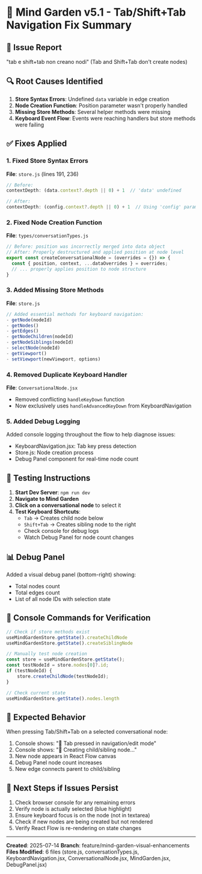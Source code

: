 # 🌱 Mind Garden v5.1 - Tab/Shift+Tab Navigation Fix Summary

## 🐛 Issue Report
"tab e shift+tab non creano nodi" (Tab and Shift+Tab don't create nodes)

## 🔍 Root Causes Identified

1. **Store Syntax Errors**: Undefined `data` variable in edge creation
2. **Node Creation Function**: Position parameter wasn't properly handled
3. **Missing Store Methods**: Several helper methods were missing
4. **Keyboard Event Flow**: Events were reaching handlers but store methods were failing

## ✅ Fixes Applied

### 1. Fixed Store Syntax Errors
**File**: `store.js` (lines 191, 236)
```javascript
// Before:
contextDepth: (data.context?.depth || 0) + 1  // 'data' undefined

// After:
contextDepth: (config.context?.depth || 0) + 1  // Using 'config' parameter
```

### 2. Fixed Node Creation Function
**File**: `types/conversationTypes.js`
```javascript
// Before: position was incorrectly merged into data object
// After: Properly destructured and applied position at node level
export const createConversationalNode = (overrides = {}) => {
  const { position, context, ...dataOverrides } = overrides;
  // ... properly applies position to node structure
}
```

### 3. Added Missing Store Methods
**File**: `store.js`
```javascript
// Added essential methods for keyboard navigation:
- getNode(nodeId)
- getNodes()
- getEdges()
- getNodeChildren(nodeId)
- getNodeSiblings(nodeId)
- selectNode(nodeId)
- getViewport()
- setViewport(newViewport, options)
```

### 4. Removed Duplicate Keyboard Handler
**File**: `ConversationalNode.jsx`
- Removed conflicting `handleKeyDown` function
- Now exclusively uses `handleAdvancedKeyDown` from KeyboardNavigation

### 5. Added Debug Logging
Added console logging throughout the flow to help diagnose issues:
- KeyboardNavigation.jsx: Tab key press detection
- Store.js: Node creation process
- Debug Panel component for real-time node count

## 🧪 Testing Instructions

1. **Start Dev Server**: `npm run dev`
2. **Navigate to Mind Garden**
3. **Click on a conversational node** to select it
4. **Test Keyboard Shortcuts**:
   - `Tab` → Creates child node below
   - `Shift+Tab` → Creates sibling node to the right
   - Check console for debug logs
   - Watch Debug Panel for node count changes

## 📊 Debug Panel
Added a visual debug panel (bottom-right) showing:
- Total nodes count
- Total edges count
- List of all node IDs with selection state

## 🔧 Console Commands for Verification
```javascript
// Check if store methods exist
useMindGardenStore.getState().createChildNode
useMindGardenStore.getState().createSiblingNode

// Manually test node creation
const store = useMindGardenStore.getState();
const testNodeId = store.nodes[0]?.id;
if (testNodeId) {
    store.createChildNode(testNodeId);
}

// Check current state
useMindGardenStore.getState().nodes.length
```

## 🎯 Expected Behavior
When pressing Tab/Shift+Tab on a selected conversational node:
1. Console shows: "🌱 Tab pressed in navigation/edit mode"
2. Console shows: "🌱 Creating child/sibling node..."
3. New node appears in React Flow canvas
4. Debug Panel node count increases
5. New edge connects parent to child/sibling

## 🚀 Next Steps if Issues Persist
1. Check browser console for any remaining errors
2. Verify node is actually selected (blue highlight)
3. Ensure keyboard focus is on the node (not in textarea)
4. Check if new nodes are being created but not rendered
5. Verify React Flow is re-rendering on state changes

---

**Created**: 2025-07-14
**Branch**: feature/mind-garden-visual-enhancements
**Files Modified**: 6 files (store.js, conversationTypes.js, KeyboardNavigation.jsx, ConversationalNode.jsx, MindGarden.jsx, DebugPanel.jsx)